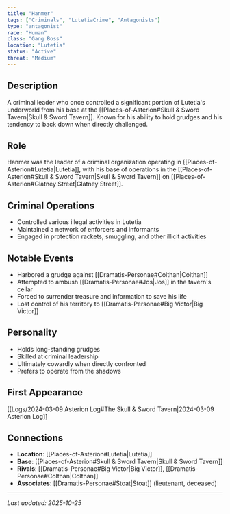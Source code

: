 ```yaml
---
title: "Hanmer"
tags: ["Criminals", "LutetiaCrime", "Antagonists"]
type: "antagonist"
race: "Human"
class: "Gang Boss"
location: "Lutetia"
status: "Active"
threat: "Medium"
---
```


## Description
A criminal leader who once controlled a significant portion of Lutetia's underworld from his base at the [[Places-of-Asterion#Skull & Sword Tavern|Skull & Sword Tavern]]. Known for his ability to hold grudges and his tendency to back down when directly challenged.

## Role
Hanmer was the leader of a criminal organization operating in [[Places-of-Asterion#Lutetia|Lutetia]], with his base of operations in the [[Places-of-Asterion#Skull & Sword Tavern|Skull & Sword Tavern]] on [[Places-of-Asterion#Glatney Street|Glatney Street]].

## Criminal Operations
- Controlled various illegal activities in Lutetia
- Maintained a network of enforcers and informants
- Engaged in protection rackets, smuggling, and other illicit activities

## Notable Events
- Harbored a grudge against [[Dramatis-Personae#Colthan|Colthan]]
- Attempted to ambush [[Dramatis-Personae#Jos|Jos]] in the tavern's cellar
- Forced to surrender treasure and information to save his life
- Lost control of his territory to [[Dramatis-Personae#Big Victor|Big Victor]]

## Personality
- Holds long-standing grudges
- Skilled at criminal leadership
- Ultimately cowardly when directly confronted
- Prefers to operate from the shadows

## First Appearance
[[Logs/2024-03-09 Asterion Log#The Skull & Sword Tavern|2024-03-09 Asterion Log]]

## Connections
- **Location**: [[Places-of-Asterion#Lutetia|Lutetia]]
- **Base**: [[Places-of-Asterion#Skull & Sword Tavern|Skull & Sword Tavern]]
- **Rivals**: [[Dramatis-Personae#Big Victor|Big Victor]], [[Dramatis-Personae#Colthan|Colthan]]
- **Associates**: [[Dramatis-Personae#Stoat|Stoat]] (lieutenant, deceased)

---

*Last updated: 2025-10-25*
